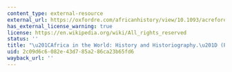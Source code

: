 ```yaml
---
content_type: external-resource
external_url: https://oxfordre.com/africanhistory/view/10.1093/acrefore/9780190277734.001.0001/acrefore-9780190277734-e-296
has_external_license_warning: true
license: https://en.wikipedia.org/wiki/All_rights_reserved
status: ''
title: "\u201CAfrica in the World: History and Historiography.\u201D (PDF)"
uid: 2c09d6c6-082e-43d7-85a2-86ca23b65fd6
wayback_url: ''
---
```

